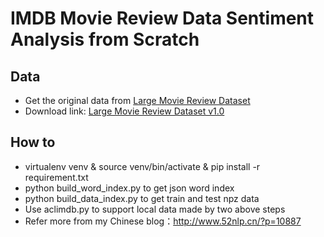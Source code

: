 IMDB Movie Review Data Sentiment Analysis from Scratch
=========================================
Data
---
* Get the original data from [Large Movie Review Dataset](http://ai.stanford.edu/~amaas/data/sentiment/)
* Download link: [Large Movie Review Dataset v1.0](http://ai.stanford.edu/~amaas/data/sentiment/aclImdb_v1.tar.gz)

How to
---
* virtualenv venv & source venv/bin/activate & pip install -r requirement.txt
* python build_word_index.py to get json word index
* python build_data_index.py to get train and test npz data
* Use aclimdb.py to support local data made by two above steps
* Refer more from my Chinese blog：http://www.52nlp.cn/?p=10887

